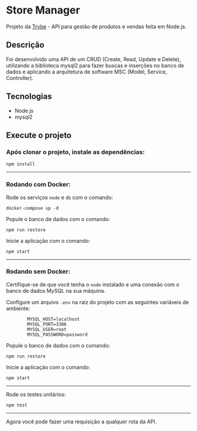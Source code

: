 # Store Manager

Projeto da [Trybe](https://www.betrybe.com/ "Trybe") - API para gestão de produtos e vendas feita em Node.js.

## Descrição

Foi desenvolvido uma API de um CRUD (Create, Read, Update e Delete), utilizando a biblioteca mysql2 para fazer buscas e inserções no banco de dados e aplicando a arquitetura de software MSC (Model, Service, Controller).

## Tecnologias

- Node.js
- mysql2

## Execute o projeto

### Após clonar o projeto, instale as dependências:
`npm install`

------------

### Rodando com Docker:
Rode os serviços `node` e `db` com o comando:

`docker-compose up -d`

Popule o banco de dados com o comando:

`npm run restore`

Inicie a aplicação com o comando:

`npm start`

------------

### Rodando sem Docker:
Certifique-se de que você tenha o `node` instalado e uma conexão com o banco de dados MySQL na sua máquina.

Configure um arquivo `.env` na raíz do projeto com as seguintes variáveis de ambiente:

            MYSQL_HOST=localhost
            MYSQL_PORT=3306
            MYSQL_USER=root
            MYSQL_PASSWORD=password

Popule o banco de dados com o comando:

`npm run restore`

Inicie a aplicação com o comando:

`npm start`

------------

Rode os testes unitários:

`npm test`

------------

Agora você pode fazer uma requisição a qualquer rota da API.
